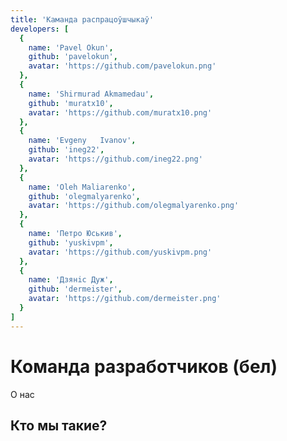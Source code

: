```yaml
---
title: 'Каманда распрацоўшчыкаў'
developers: [
  {
    name: 'Pavel Okun',
    github: 'pavelokun',
    avatar: 'https://github.com/pavelokun.png'
  },
  {
    name: 'Shirmurad Akmamedau',
    github: 'muratx10',
    avatar: 'https://github.com/muratx10.png'
  },
  {
    name: 'Evgeny	Ivanov',
    github: 'ineg22',
    avatar: 'https://github.com/ineg22.png'
  },
  {
    name: 'Oleh	Maliarenko',
    github: 'olegmalyarenko',
    avatar: 'https://github.com/olegmalyarenko.png'
  },
  {
    name: 'Петро Юськив',
    github: 'yuskivpm',
    avatar: 'https://github.com/yuskivpm.png'
  },
  {
    name: 'Дзянiс Дуж',
    github: 'dermeister',
    avatar: 'https://github.com/dermeister.png'
  }
]
---
```


# Команда разработчиков (бел)
О нас

## Кто мы такие?
